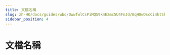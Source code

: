 ```yaml
---
title: 文檔名稱
slug: zh-HK/docs/guides/wbo/OwwfwlCsPiMQS9k4E2mc5U4FnJd/BqH8wDscCi4ktSkNLDKcnzFany8
sidebar_position: 4
---
```



# 文檔名稱

